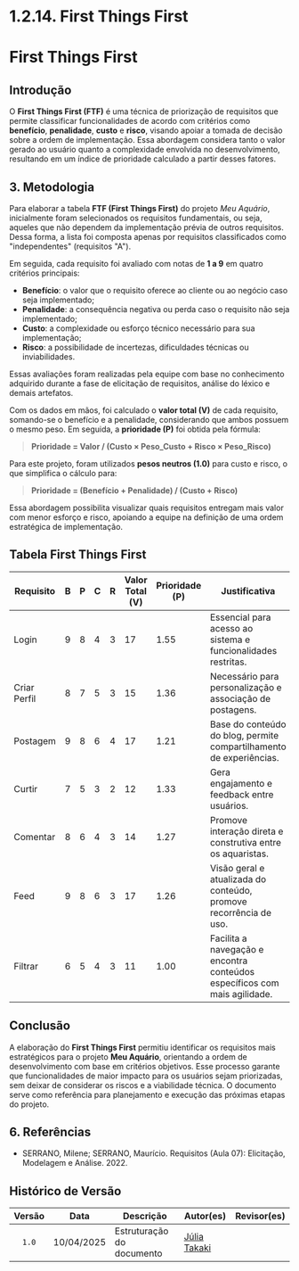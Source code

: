 # 1.2.14. First Things First
# First Things First

## Introdução

O **First Things First (FTF)** é uma técnica de priorização de requisitos que permite classificar funcionalidades de acordo com critérios como **benefício**, **penalidade**, **custo** e **risco**, visando apoiar a tomada de decisão sobre a ordem de implementação. Essa abordagem considera tanto o valor gerado ao usuário quanto a complexidade envolvida no desenvolvimento, resultando em um índice de prioridade calculado a partir desses fatores.

## 3. Metodologia

Para elaborar a tabela **FTF (First Things First)** do projeto *Meu Aquário*, inicialmente foram selecionados os requisitos fundamentais, ou seja, aqueles que não dependem da implementação prévia de outros requisitos. Dessa forma, a lista foi composta apenas por requisitos classificados como "independentes" (requisitos "A").

Em seguida, cada requisito foi avaliado com notas de **1 a 9** em quatro critérios principais:

- **Benefício**: o valor que o requisito oferece ao cliente ou ao negócio caso seja implementado;
- **Penalidade**: a consequência negativa ou perda caso o requisito não seja implementado;
- **Custo**: a complexidade ou esforço técnico necessário para sua implementação;
- **Risco**: a possibilidade de incertezas, dificuldades técnicas ou inviabilidades.

Essas avaliações foram realizadas pela equipe com base no conhecimento adquirido durante a fase de elicitação de requisitos, análise do léxico e demais artefatos.

Com os dados em mãos, foi calculado o **valor total (V)** de cada requisito, somando-se o benefício e a penalidade, considerando que ambos possuem o mesmo peso. Em seguida, a **prioridade (P)** foi obtida pela fórmula:

> **Prioridade = Valor / (Custo × Peso_Custo + Risco × Peso_Risco)**

Para este projeto, foram utilizados **pesos neutros (1.0)** para custo e risco, o que simplifica o cálculo para:

> **Prioridade = (Benefício + Penalidade) / (Custo + Risco)**

Essa abordagem possibilita visualizar quais requisitos entregam mais valor com menor esforço e risco, apoiando a equipe na definição de uma ordem estratégica de implementação.

## Tabela First Things First

| Requisito    | B | P | C | R | Valor Total (V) | Prioridade (P) | Justificativa                                                                 |
|--------------|---|---|---|---|------------------|----------------|--------------------------------------------------------------------------------|
| Login        | 9 | 8 | 4 | 3 | 17               | 1.55           | Essencial para acesso ao sistema e funcionalidades restritas.                  |
| Criar Perfil | 8 | 7 | 5 | 3 | 15               | 1.36           | Necessário para personalização e associação de postagens.                      |
| Postagem     | 9 | 8 | 6 | 4 | 17               | 1.21           | Base do conteúdo do blog, permite compartilhamento de experiências.           |
| Curtir       | 7 | 5 | 3 | 2 | 12               | 1.33           | Gera engajamento e feedback entre usuários.                                   |
| Comentar     | 8 | 6 | 4 | 3 | 14               | 1.27           | Promove interação direta e construtiva entre os aquaristas.                   |
| Feed         | 9 | 8 | 6 | 3 | 17               | 1.26           | Visão geral e atualizada do conteúdo, promove recorrência de uso.             |
| Filtrar      | 6 | 5 | 4 | 3 | 11               | 1.00           | Facilita a navegação e encontra conteúdos específicos com mais agilidade.     |

## Conclusão

A elaboração do **First Things First** permitiu identificar os requisitos mais estratégicos para o projeto **Meu Aquário**, orientando a ordem de desenvolvimento com base em critérios objetivos. Esse processo garante que funcionalidades de maior impacto para os usuários sejam priorizadas, sem deixar de considerar os riscos e a viabilidade técnica. O documento serve como referência para planejamento e execução das próximas etapas do projeto.

## 6. Referências

- SERRANO, Milene; SERRANO, Maurício. Requisitos (Aula 07): Elicitação, Modelagem e Análise. 2022.

## Histórico de Versão
| Versão | Data | Descrição | Autor(es) | Revisor(es) |
| :----: | :--: | --------- | ----------- | ------ |
|`1.0`| 10/04/2025 | Estruturação do documento| [Júlia Takaki](https://github.com/juliatakaki) |
